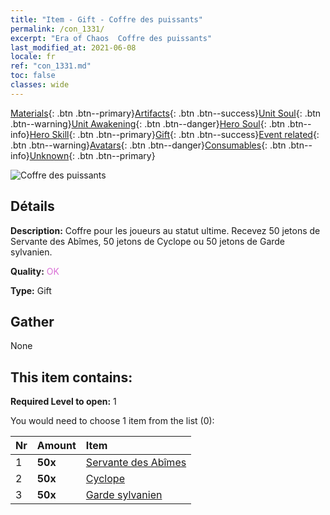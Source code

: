 ```yaml
---
title: "Item - Gift - Coffre des puissants"
permalink: /con_1331/
excerpt: "Era of Chaos  Coffre des puissants"
last_modified_at: 2021-06-08
locale: fr
ref: "con_1331.md"
toc: false
classes: wide
---
```

 [Materials](/ItemsFR/){: .btn .btn--primary}[Artifacts](/ItemsFR/Artifacts/){: .btn .btn--success}[Unit Soul](/ItemsFR/UnitSoul/){: .btn .btn--warning}[Unit Awakening](/ItemsFR/UnitAwakening/){: .btn .btn--danger}[Hero Soul](/ItemsFR/HeroSoul/){: .btn .btn--info}[Hero Skill](/ItemsFR/HeroSkill/){: .btn .btn--primary}[Gift](/ItemsFR/Gift/){: .btn .btn--success}[Event related](/ItemsFR/Events/){: .btn .btn--warning}[Avatars](/ItemsFR/Avatars/){: .btn .btn--danger}[Consumables](/ItemsFR/Consumables/){: .btn .btn--info}[Unknown](/ItemsFR/Unknown/){: .btn .btn--primary}

 ![Coffre des puissants](/images/t/i_905001.png)

## Détails
 **Description:** Coffre pour les joueurs au statut ultime. Recevez 50 jetons de Servante des Abîmes, 50 jetons de Cyclope ou 50 jetons de Garde sylvanien.

 **Quality:** <span style="color: #DA70D6">OK</span>

 **Type:** Gift

## Gather

  None

## This item contains:

 **Required Level to open:** 1

 You would need to choose 1 item from the list (0):

  | Nr | Amount |     Item    |
  |:---|:-------|:------------|
  | 1 |  **50x** | [Servante des Abîmes](/ItemsFR/unt_230/) |  | 
  | 2 |  **50x** | [Cyclope](/ItemsFR/unt_222/) |  | 
  | 3 |  **50x** | [Garde sylvanien](/ItemsFR/unt_203/) |  | 

